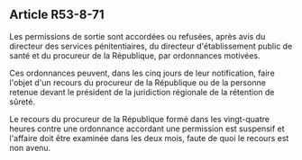 Article R53-8-71
----
Les permissions de sortie sont accordées ou refusées, après avis du directeur
des services pénitentiaires, du directeur d'établissement public de santé et du
procureur de la République, par ordonnances motivées.

Ces ordonnances peuvent, dans les cinq jours de leur notification, faire l'objet
d'un recours du procureur de la République ou de la personne retenue devant le
président de la juridiction régionale de la rétention de sûreté.

Le recours du procureur de la République formé dans les vingt-quatre heures
contre une ordonnance accordant une permission est suspensif et l'affaire doit
être examinée dans les deux mois, faute de quoi le recours est non avenu.
